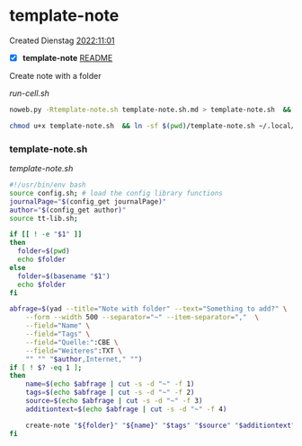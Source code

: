 # template-note
Created Dienstag [2022:11:01]()
- [x] **template-note** [README]()


Create note with a folder

*run-cell.sh*
```bash
noweb.py -Rtemplate-note.sh template-note.sh.md > template-note.sh  && echo 'fertig'
```

```bash
chmod u+x template-note.sh  && ln -sf $(pwd)/template-note.sh ~/.local/bin/template-note.sh && echo 'fertig'
```


### template-note.sh
*template-note.sh*
```bash
#!/usr/bin/env bash
source config.sh; # load the config library functions
journalPage="$(config_get journalPage)"
author="$(config_get author)"
source tt-lib.sh;

if [[ ! -e "$1" ]] 
then
  folder=$(pwd)
  echo $folder
else
  folder=$(basename "$1")
  echo $folder
fi

abfrage=$(yad --title="Note with folder" --text="Something to add?" \
	--form --width 500 --separator="~" --item-separator=","  \
    --field="Name" \
	--field="Tags" \
	--field="Quelle:":CBE \
	--field="Weiteres":TXT \
	"" "" "$author,Internet," "")
if [ ! $? -eq 1 ]; 
then
    name=$(echo $abfrage | cut -s -d "~" -f 1)
	tags=$(echo $abfrage | cut -s -d "~" -f 2)
	source=$(echo $abfrage | cut -s -d "~" -f 3)
	additiontext=$(echo $abfrage | cut -s -d "~" -f 4)

    create-note "${folder}" "${name}" "$tags" "$source" "$additiontext" >> "${folder}"/"${name}".md
fi
```

